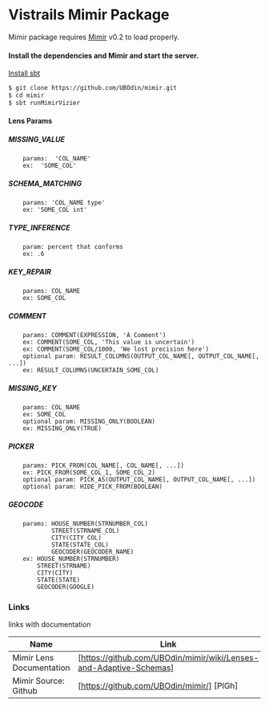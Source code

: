 # Vistrails Mimir Package 

Mimir package requires [Mimir](https://github.com/UBOdin/mimir/) v0.2 to load properly.

#### Install the dependencies and Mimir and start the server.

[Install sbt](http://www.scala-sbt.org/release/docs/Setup.html)

```sh
$ git clone https://github.com/UBOdin/mimir.git
$ cd mimir
$ sbt runMimirVizier
```

#### Lens Params

#####    MISSING_VALUE   
		params:  'COL_NAME' 	
		ex:  'SOME_COL' 
 
#####    SCHEMA_MATCHING
		params: 'COL_NAME type'	
		ex: 'SOME_COL int'

#####    TYPE_INFERENCE
    	param: percent that conforms
    	ex: .6

#####    KEY_REPAIR
    	params: COL_NAME
    	ex: SOME_COL

#####    COMMENT
    	params: COMMENT(EXPRESSION, 'A Comment')
    	ex: COMMENT(SOME_COL, 'This value is uncertain')
    	ex: COMMENT(SOME_COL/1000, 'We lost precision here')
    	optional param: RESULT_COLUMNS(OUTPUT_COL_NAME[, OUTPUT_COL_NAME[, ...])
    	ex: RESULT_COLUMNS(UNCERTAIN_SOME_COL)

#####    MISSING_KEY
    	params: COL_NAME
    	ex: SOME_COL
    	optional param: MISSING_ONLY(BOOLEAN)
    	ex: MISSING_ONLY(TRUE)

#####    PICKER
    	params: PICK_FROM(COL_NAME[, COL_NAME[, ...])
    	ex: PICK_FROM(SOME_COL_1, SOME_COL_2)
    	optional param: PICK_AS(OUTPUT_COL_NAME[, OUTPUT_COL_NAME[, ...])
    	optional param: HIDE_PICK_FROM(BOOLEAN) 

#####    GEOCODE
    	params: HOUSE_NUMBER(STRNUMBER_COL)
			    STREET(STRNAME_COL)
			    CITY(CITY_COL)
			    STATE(STATE_COL)
			    GEOCODER(GEOCODER_NAME)
    	ex: HOUSE_NUMBER(STRNUMBER)
		    STREET(STRNAME)
		    CITY(CITY)
		    STATE(STATE)
		    GEOCODER(GOOGLE)






### Links

links with documentation

| Name | Link |
| ------ | ------ |
| Mimir Lens Documentation | [https://github.com/UBOdin/mimir/wiki/Lenses-and-Adaptive-Schemas] |
| Mimir Source: Github | [https://github.com/UBOdin/mimir/] [PlGh] |



